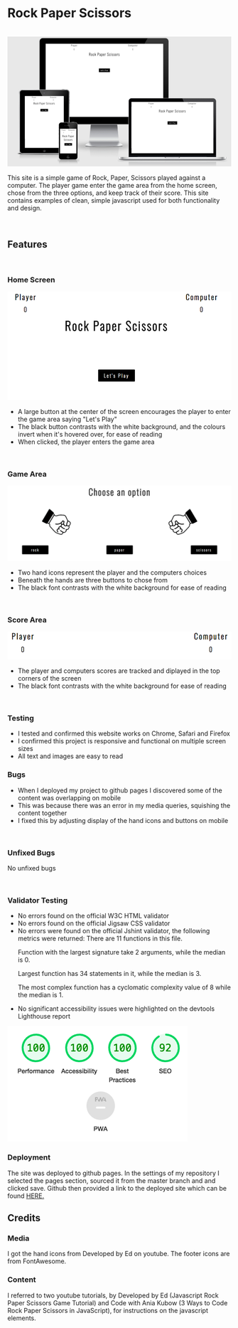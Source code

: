 <h1>Rock Paper Scissors</h1>
<br>

<img src="assets/images/responsiveness.png">

<br>

<p>
This site is a simple game of Rock, Paper, Scissors played against a computer. The player game enter the game area from the home screen, chose from the three options, and keep track of their score. This site contains examples of clean, simple javascript used for both functionality and design.
</p>
<br>

<h2>Features</h2>

<br>

<h3>Home Screen</h3>
<img src="assets/images/intro-screen.png">
<ul>
<li>A large button at the center of the screen encourages the player to enter the game area saying "Let's Play"</li>
<li>The black button contrasts with the white background, and the colours invert when it's hovered over, for ease of reading</li>
<li>When clicked, the player enters the game area</li>
</ul>

<br>

<h3>Game Area</h3>
<img src="assets/images/game-options.png">
<ul>
<li>Two hand icons represent the player and the computers choices </li>
<li>Beneath the hands are three buttons to chose from</li>
<li>The black font contrasts with the white background for ease of reading</li>
</ul>

<br>

<h3>Score Area</h3>
<img src="assets/images/scores.png">
<ul>
<li>The player and computers scores are tracked and diplayed in the top corners of the screen</li>
<li>The black font contrasts with the white background for ease of reading</li>
</ul>

<br>

<h3>Testing</h3>

<ul>
<li>I tested and confirmed this website works on Chrome, Safari and Firefox</li>
<li>I confirmed this project is responsive and functional on multiple screen sizes</li>
<li>All text and images are easy to read</li>
</ul>

<h3>Bugs</h3>

<ul>
<li>When I deployed my project to github pages I discovered some of the content was overlapping on mobile</li>
<li>This was because there was an error in my media queries, squishing the content together</li>
<li>I fixed this by adjusting display of the hand icons and buttons on mobile</li>
</ul>

<br>

<h3>Unfixed Bugs</h3>

<p>No unfixed bugs</p>

<br>

<h3>Validator Testing</h3>

<ul>
<li>No errors found on the official W3C HTML validator</li>
<li>No errors found on the official Jigsaw CSS validator</li>
<li>No errors were found on the official Jshint validator, the following metrics were returned: 
There are 11 functions in this file.

Function with the largest signature take 2 arguments, while the median is 0.

Largest function has 34 statements in it, while the median is 3.

The most complex function has a cyclomatic complexity value of 8 while the median is 1.</li>
<li>No significant accessibility issues were highlighted on the devtools Lighthouse report</li>
</ul>

<img src="assets/images/lighthouse-p2.png"> 

<br>

<h3>Deployment</h3>

<p>The site was deployed to github pages. In the settings of my repository I selected the pages section, sourced it from the master branch and and clicked save. Github then provided a link to the deployed site which can be found <a href="https://fionatreacy.github.io/Project-2/" target="_blank" rel="noopener" class="tickets">HERE. </a>
</p>

<h2>Credits</h2>

<h3>Media</h3>
I got the hand icons from Developed by Ed on youtube. The footer icons are from FontAwesome.

<br>

<h3>Content</h3>
I referred to two youtube tutorials, by Developed by Ed (Javascript Rock Paper Scissors Game Tutorial) and Code with Ania Kubow (3 Ways to Code Rock Paper Scissors in JavaScript), for instructions on the javascript elements.